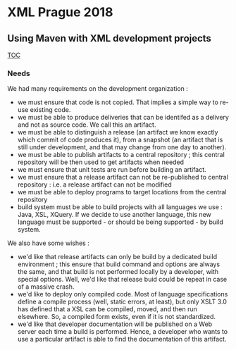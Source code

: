 # XML Prague 2018

## Using Maven with XML development projects
[TOC](toc.html)

### Needs

We had many requirements on the development organization :

 - we must ensure that code is not copied. That implies a simple way to re-use existing code.
 - we must be able to produce deliveries that can be identifed as a delivery and not as source code. We call this an artifact.
 - we must be able to distinguish a release (an artifact we know exactly which commit of code produces it), from a snapshot
 (an artifact that is still under development, and that may change from one day to another).
 - we must be able to publish artifacts to a central repository ; this central repository will be then used to get artifacts when
 needed
 - we must ensure that unit tests are run before building an artifact.
 - we must ensure that a release artifact can not be re-published to central repository : i.e. a release artifact can not be 
 modified
 - we must be able to deploy programs to target locations from the central repository
 - build system must be able to build projects with all languages we use : Java, XSL, XQuery. If we decide to use another language,
 this new language must be supported - or should be being supported - by build system.
 
We also have some wishes :

 - we'd like that release artifacts can only be build by a dedicated build environment ; this ensure that build command and 
 options are always the same, and that build is not performed locally by a developer, with special options. Well, we'd like that
 release buid could be repeat in case of a massive crash.
 - we'd like to deploy only compiled code. Most of language specifications define a compile process (well, static errors, at 
 least), but only XSLT 3.0 has defined that a XSL can be compiled, moved, and then run elsewhere. So, a compiled form exists, 
 even if it is not standardized.
 - we'd like that developer documentation will be published on a Web server each time a build is performed. Hence, a developer
 who wants to use a particular artifact is able to find the documentation of this artifact.
 